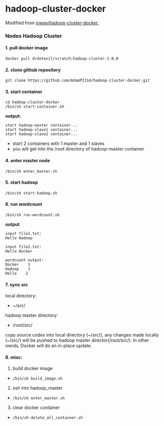# hadoop-cluster-docker
Modified from [joway/hadoop-cluster-docker.](https://github.com/joway/hadoop-cluster-docker)

### Nodes Hadoop Cluster

#### 1. pull docker image

```
docker pull drdotevil/scratch:hadoop-cluster-1.0.0
```

#### 2. clone github repository

```
git clone https://github.com/AdamPI314/hadoop-cluster-docker.git
```

#### 3. start container

```
cd hadoop-cluster-docker
/bin/sh start-container.sh
```

**output:**

```
start hadoop-master container...
start hadoop-slave1 container...
start hadoop-slave2 container...
```
- start 2 containers with 1 master and 1 slaves
- you will get into the /root directory of hadoop-master container

#### 4. enter master node

```
/bin/sh enter_master.sh
```

#### 5. start hadoop

```
/bin/sh start-hadoop.sh
```

#### 6. run wordcount

```
/bin/sh run-wordcount.sh
```

**output**

```
input file1.txt:
Hello Hadoop

input file2.txt:
Hello Docker

wordcount output:
Docker    1
Hadoop    1
Hello    2
```

#### 7. sync src

local directory:  
* \~/src/

hadoop master directory:  
* /root/src/

copy source codes into local directory (\~/src/), any changes made locally (\~/src/) will be pushed to hadoop master director(/root/src/). In other owrds, Docker will do an in-place update.

#### 8. misc:
1. build docker image  
* `/bin/sh build_image.sh`
2. ssh into hadoop_master   
* `/bin/sh enter_master.sh`
3. clear docker container  
* `/bin/sh delete_all_container.sh`
